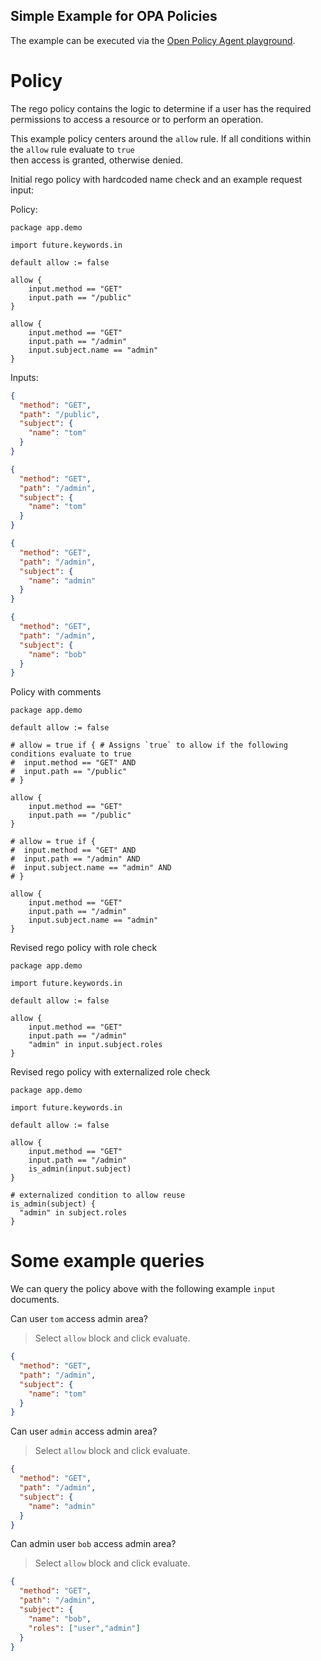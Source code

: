 Simple Example for OPA Policies
---

The example can be executed via the [Open Policy Agent playground](https://play.openpolicyagent.org).

# Policy

The rego policy contains the logic to determine if a user has the required permissions to access a resource or 
to perform an operation. 

This example policy centers around the `allow` rule. If all conditions within the `allow` rule evaluate to `true`  
then access is granted, otherwise denied.

Initial rego policy with hardcoded name check and an example request input:

Policy:
```rego
package app.demo

import future.keywords.in

default allow := false

allow {
	input.method == "GET"
	input.path == "/public"
}

allow {
	input.method == "GET"
	input.path == "/admin"
	input.subject.name == "admin"
}
```

Inputs:

```json
{
  "method": "GET",
  "path": "/public",
  "subject": {
    "name": "tom"
  }
}
```

```json
{
  "method": "GET",
  "path": "/admin",
  "subject": {
    "name": "tom"
  }
}
```

```json
{
  "method": "GET",
  "path": "/admin",
  "subject": {
    "name": "admin"
  }
}
```

```json
{
  "method": "GET",
  "path": "/admin",
  "subject": {
    "name": "bob"
  }
}
```

Policy with comments
```rego
package app.demo

default allow := false

# allow = true if { # Assigns `true` to allow if the following conditions evaluate to true 
#  input.method == "GET" AND
#  input.path == "/public"
# }

allow {
	input.method == "GET"
	input.path == "/public"
}

# allow = true if {
#  input.method == "GET" AND
#  input.path == "/admin" AND
#  input.subject.name == "admin" AND
# }

allow {
	input.method == "GET"
	input.path == "/admin"
	input.subject.name == "admin"
}
```

Revised rego policy with role check
```rego
package app.demo

import future.keywords.in

default allow := false

allow {
	input.method == "GET"
	input.path == "/admin"
	"admin" in input.subject.roles 
}
```

Revised rego policy with externalized role check
```rego
package app.demo

import future.keywords.in

default allow := false

allow {
	input.method == "GET"
	input.path == "/admin"
	is_admin(input.subject)
}

# externalized condition to allow reuse
is_admin(subject) {
  "admin" in subject.roles 
}
```

# Some example queries

We can query the policy above with the following example `input` documents.

Can user `tom` access admin area?
 > Select `allow` block and click evaluate.
```json
{
  "method": "GET",
  "path": "/admin",
  "subject": {
    "name": "tom"
  }
}
```

Can user `admin` access admin area?
> Select `allow` block and click evaluate.
```json
{
  "method": "GET",
  "path": "/admin",
  "subject": {
    "name": "admin"
  }
}
```

Can admin user `bob` access admin area?
> Select `allow` block and click evaluate.
```json
{
  "method": "GET",
  "path": "/admin",
  "subject": {
    "name": "bob",
    "roles": ["user","admin"]
  }
}
```
